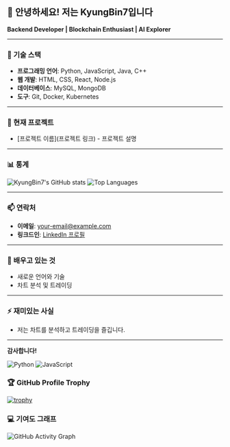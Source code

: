 ## 👋 안녕하세요! 저는 KyungBin7입니다

**Backend Developer | Blockchain Enthusiast | AI Explorer**

---

### 🔧 기술 스택
- **프로그래밍 언어**: Python, JavaScript, Java, C++
- **웹 개발**: HTML, CSS, React, Node.js
- **데이터베이스**: MySQL, MongoDB
- **도구**: Git, Docker, Kubernetes

---

### 💼 현재 프로젝트
- [프로젝트 이름](프로젝트 링크) - 프로젝트 설명

---

### 📊 통계
![KyungBin7's GitHub stats](https://github-readme-stats.vercel.app/api?username=KyungBin7&show_icons=true&theme=default)
![Top Languages](https://github-readme-stats.vercel.app/api/top-langs/?username=KyungBin7&layout=compact&theme=default)

---

### 📫 연락처
- **이메일**: your-email@example.com
- **링크드인**: [LinkedIn 프로필](https://www.linkedin.com/in/KyungBin7)

---

### 🌱 배우고 있는 것
- 새로운 언어와 기술
- 차트 분석 및 트레이딩

---

### ⚡ 재미있는 사실
- 저는 차트를 분석하고 트레이딩을 즐깁니다.

---

**감사합니다!**



![Python](https://img.shields.io/badge/Python-3776AB?style=flat&logo=python&logoColor=white)
![JavaScript](https://img.shields.io/badge/JavaScript-F7DF1E?style=flat&logo=javascript&logoColor=black)

### 🏆 GitHub Profile Trophy
[![trophy](https://github-profile-trophy.vercel.app/?username=KyungBin7&theme=onedark)](https://github.com/ryo-ma/github-profile-trophy)

### 💻 기여도 그래프
![GitHub Activity Graph](https://activity-graph.herokuapp.com/graph?username=KyungBin7&theme=dracula)


